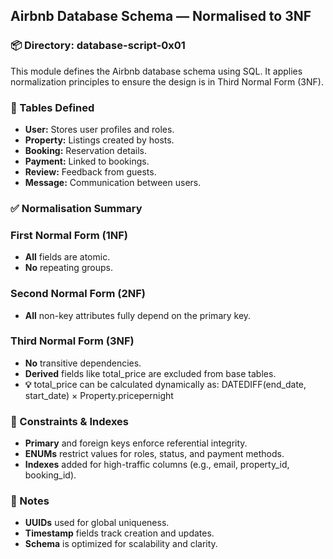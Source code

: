 ## Airbnb Database Schema — Normalised to 3NF
### 📦 Directory: database-script-0x01
This module defines the Airbnb database schema using SQL. It applies normalization principles to ensure the design is in Third Normal Form (3NF).

### 🧱 Tables Defined
- **User:** Stores user profiles and roles.
- **Property:** Listings created by hosts.
- **Booking:** Reservation details.
- **Payment:** Linked to bookings.
- **Review:** Feedback from guests.
- **Message:** Communication between users.
### ✅ Normalisation Summary
### First Normal Form (1NF)
- **All** fields are atomic.
- **No** repeating groups.
### Second Normal Form (2NF)
- **All** non-key attributes fully depend on the primary key.
### Third Normal Form (3NF)
- **No** transitive dependencies.
- **Derived** fields like total_price are excluded from base tables.
- **💡** total_price can be calculated dynamically as: DATEDIFF(end_date, start_date) × Property.pricepernight

### 🔐 Constraints & Indexes
- **Primary** and foreign keys enforce referential integrity.
- **ENUMs** restrict values for roles, status, and payment methods.
- **Indexes** added for high-traffic columns (e.g., email, property_id, booking_id).
### 🧠 Notes
- **UUIDs** used for global uniqueness.
- **Timestamp** fields track creation and updates.
- **Schema** is optimized for scalability and clarity.